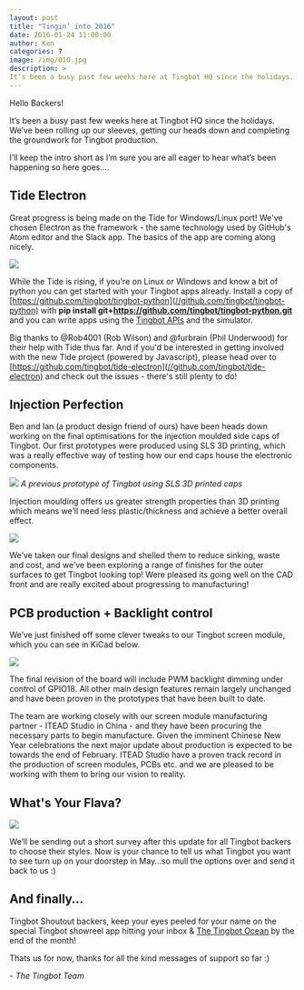 ```yaml
---
layout: post
title: "Tingin’ into 2016"
date: 2016-01-24 11:00:00
author: Ken
categories: ?
image: /img/010.jpg
description: >
It’s been a busy past few weeks here at Tingbot HQ since the holidays. We’ve been rolling up our sleeves, getting our heads down and completing the groundwork for Tingbot production.
---
```


Hello Backers!

It’s been a busy past few weeks here at Tingbot HQ since the holidays. We’ve been rolling up our sleeves, getting our heads down and completing the groundwork for Tingbot production.

I’ll keep the intro short as I’m sure you are all eager to hear what’s been happening so here goes….


## Tide Electron

Great progress is being made on the Tide for Windows/Linux port! We've chosen Electron as the framework - the same technology used by GitHub's Atom editor and the Slack app. The basics of the app are coming along nicely.

![](/img/010-1.jpg)


While the Tide is rising, if you're on Linux or Windows and know a bit of python you can get started with your Tingbot apps already. Install a copy of [https://github.com/tingbot/tingbot-python](//github.com/tingbot/tingbot-python) with **pip install git+https://github.com/tingbot/tingbot-python.git** and you can write apps using the [Tingbot APIs](tingbot-python.readthedocs.org/) and the simulator.

Big thanks to @Rob4001 (Rob Wilson) and @furbrain (Phil Underwood) for their help with Tide thus far. And if you'd be interested in getting involved with the new Tide project (powered by Javascript), please head over to [https://github.com/tingbot/tide-electron](//github.com/tingbot/tide-electron) and check out the issues - there's still plenty to do!


## Injection Perfection

Ben and Ian (a product design friend of ours) have been heads down working on the final optimisations for the injection moulded side caps of Tingbot. Our first prototypes were produced using SLS 3D printing, which was a really effective way of testing how our end caps house the electronic components.

![](/img/010-2.jpg)
*A previous prototype of Tingbot using SLS 3D printed caps*


Injection moulding offers us greater strength properties than 3D printing which means we’ll need less plastic/thickness and achieve a better overall effect.

![](/img/010-3.gif)


We’ve taken our final designs and shelled them to reduce sinking, waste and cost, and we’ve been exploring a range of finishes for the outer surfaces to get Tingbot looking top! Were pleased its going well on the CAD front and are really excited about progressing to manufacturing!


## PCB production + Backlight control

We’ve just finished off some clever tweaks to our Tingbot screen module, which you can see in KiCad below.

![](/img/010-4.png)


The final revision of the board will include PWM backlight dimming under control of GPIO18. All other main design features remain largely unchanged and have been proven in the prototypes that have been built to date.

The team are working closely with our screen module manufacturing partner - ITEAD Studio in China - and they have been procuring the necessary parts to begin manufacture. Given the imminent Chinese New Year celebrations the next major update about production is expected to be towards the end of February. ITEAD Studio have a proven track record in the production of screen modules, PCBs etc. and we are pleased to be working with them to bring our vision to reality.


## What's Your Flava?

![](/img/010-5.png)


We’ll be sending out a short survey after this update for all Tingbot backers to choose their styles. Now is your chance to tell us what Tingbot you want to see turn up on your doorstep in May…so mull the options over and send it back to us :)


## And finally…

Tingbot Shoutout backers, keep your eyes peeled for your name on the special Tingbot showreel app hitting your inbox & [The Tingbot Ocean](//ocean.tingbot.com/) by the end of the month!

Thats us for now, thanks for all the kind messages of support so far :)

*- The Tingbot Team*